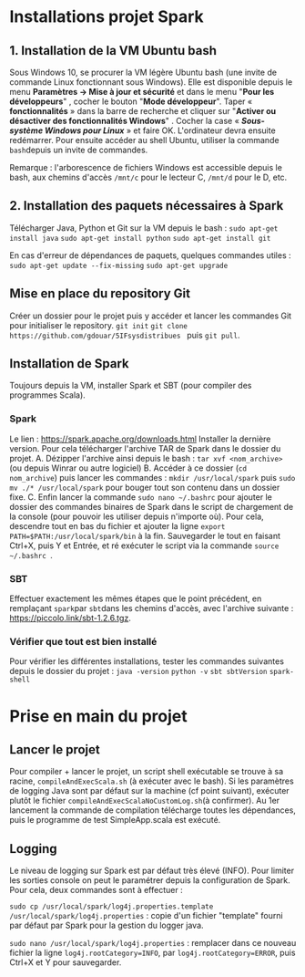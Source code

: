 
# Installations projet Spark

## 1. Installation de la VM Ubuntu bash
Sous Windows 10, se procurer la VM légère Ubuntu bash (une invite de commande Linux fonctionnant sous Windows). Elle est disponible depuis le menu **Paramètres -> Mise à jour et sécurité** et dans le menu "**Pour les développeurs**" , cocher le bouton "**Mode développeur**".
Taper « **fonctionnalités** » dans la barre de recherche et cliquer sur "**Activer ou désactiver des fonctionnalités Windows**" .
Cocher la case « _**Sous-système Windows pour Linux**_ » et faire OK.  L'ordinateur devra ensuite redémarrer.
Pour ensuite accéder au shell Ubuntu, utiliser la commande `bash`depuis un invite de commandes.

Remarque : l'arborescence de fichiers Windows est accessible depuis le bash, aux chemins d'accès `/mnt/c` pour le lecteur C, `/mnt/d` pour le D, etc.
## 2. Installation des paquets nécessaires à Spark
Télécharger Java, Python et Git sur la VM depuis le bash : 
`sudo apt-get install java`
`sudo apt-get install python`
`sudo apt-get install git`

En cas d'erreur de dépendances de paquets, quelques commandes utiles : 
`sudo apt-get update --fix-missing`
`sudo apt-get upgrade`
## Mise en place du repository Git
Créer un dossier pour le projet puis y accéder et lancer les commandes Git pour initialiser le repository.
`git init`
`git clone https://github.com/gdouar/5IFsysdistribues `
puis `git pull`.

## Installation de Spark
Toujours depuis la VM, installer Spark et SBT (pour compiler des programmes Scala).
### Spark
Le lien :  https://spark.apache.org/downloads.html
Installer la dernière version. Pour cela télécharger l'archive TAR de Spark dans le dossier du projet.
A. Dézipper l'archive ainsi depuis le bash : `tar xvf <nom_archive>` (ou depuis Winrar ou autre logiciel)
B. Accéder à ce dossier (`cd nom_archive`) puis lancer les commandes :
`mkdir /usr/local/spark` puis 
 `sudo mv ./* /usr/local/spark` pour bouger tout son contenu dans un dossier fixe. 
C. Enfin lancer la commande `sudo nano ~/.bashrc` pour ajouter le dossier des commandes binaires de Spark  dans le script de chargement de la console (pour pouvoir les utiliser depuis n'importe où). Pour cela, descendre tout en bas du fichier et ajouter la ligne `export PATH=$PATH:/usr/local/spark/bin` à la fin. Sauvegarder le tout en faisant Ctrl+X, puis Y et Entrée, et ré exécuter le script via la commande `source  ~/.bashrc `.

### SBT
Effectuer exactement les mêmes étapes que le point précédent, en remplaçant `spark`par `sbt`dans les chemins d'accès, avec l'archive suivante : https://piccolo.link/sbt-1.2.6.tgz. 

### Vérifier que tout est bien installé
Pour vérifier les différentes installations, tester les commandes suivantes depuis le dossier du projet : 
`java -version`
`python -v`
`sbt sbtVersion`
`spark-shell`

# Prise en main du projet

## Lancer le projet
Pour compiler + lancer le projet, un script shell exécutable se trouve à sa racine, `compileAndExecScala.sh` (à exécuter avec le bash). Si les paramètres de logging Java sont par défaut sur la machine (cf point suivant), exécuter plutôt le fichier `compileAndExecScalaNoCustomLog.sh`(à confirmer).
Au 1er lancement la commande de compilation télécharge toutes les dépendances, puis le programme de test SimpleApp.scala est exécuté.

## Logging
Le niveau de logging sur Spark est par défaut très élevé (INFO). Pour limiter les sorties console on peut le paramétrer depuis la configuration de Spark. Pour cela, deux commandes sont à effectuer : 

`sudo cp /usr/local/spark/log4j.properties.template /usr/local/spark/log4j.properties` : copie d'un fichier "template" fourni par défaut par Spark pour la gestion du logger java.

`sudo nano /usr/local/spark/log4j.properties` : remplacer dans ce nouveau fichier la ligne `log4j.rootCategory=INFO`, par  `log4j.rootCategory=ERROR`, puis Ctrl+X et Y pour sauvegarder.




